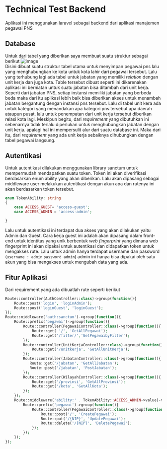 # Technical Test Backend

Aplikasi ini menggunakan laravel sebagai backend dari aplikasi manajemen pegawai PNS 
## Database
Untuk dari tabel yang diberikan saya membuat suatu struktur sebagai berikut
![image](https://github.com/user-attachments/assets/8a970956-bc05-43ae-8848-16afbcba8a6d) <br>
Disini dibuat suatu struktur tabel utama untuk menyimpan pegawai pns lalu yang menghubungkan ke kota untuk kota lahir dari pegawai tersebut. Lalu yang terhubung lagi ada tabel untuk jabatan yang memiliki _relation_ dengan unit kerja dan juga kota. Table tersebut dibuat seperti ini dikarenakan aplikasi ini berniatan untuk suatu jabatan bisa ditambah dari unit kerja. Seperti dari jabatan PNS, setiap instansi memiliki jabatan yang berbeda beda maka dari itu aplikasi lebih baik bisa diberikan akses untuk menambah jabatan bergantung dengan instansi pns tersebut. Lalu di tabel unit kera ada untuk kategori yang menandakan apa kategori pns tersebut apa daerah ataupun pusat. lalu untuk penempatan dari unit kerja tersebut diberikan relasi kota lagi. Meskipun begitu, dari _requirement_ yang dibutuhkan ini sebenarnya tidak terlalu  diperlukan untuk menghubungkan  jabatan dengan unit kerja. apalagi hal ini mempersulit alur dari suatu database ini. Maka dari itu, dari _requirement_ yang ada unit kerja sebaiknya dihubungkan dengan tabel pegawai langsung.<br>
## Autentikasi
Untuk autentikasi dilakukan menggunakan library sanctum untuk mempermudah mendapatkan suatu token. Token ini akan diverifikasi berdasarkan enum ability yang akan diberikan. Lalu akan dipasang sebagai middleware user melakukan autentikasi dengan akun apa dan rutenya ini akan berdasarkan token tersebut.
```php
enum TokenAbility: string
{
    case ACCESS_GUEST= 'access-guest';
    case ACCESS_ADMIN = 'access-admin';

}
```
Lalu untuk autentikasi ini terdapat dua akses yang akan dilakukan yaitu Admin dan Guest. Cara kerja guest ini adalah akan dipasang dalam front-end untuk identitas yang unik berbentuk _web fingerprint_ yang dimana web fingerprint ini akan dipakai untuk autentikasi dan didapatkan token untuk mengakses rute. Lalu untuk admin hanya terdapat username dan password (`username : admin`  `password admin`) admin ini hanya bisa dipakai oleh satu akun yang bisa mengakses untuk mengubah data yang ada.

## Fitur Aplikasi
Dari requirement yang ada dibuatlah rute seperti berikut
```php
Route::controller(AuthController::class)->group(function(){
    Route::post('login', 'loginAdmin');
    Route::post('loginGuest', 'loginGuest');
});
Route::middleware('auth:sanctum')->group(function(){
    Route::prefix('pegawai')->group(function(){
        Route::controller(PegawaiController::class)->group(function(){
            Route::get( '/', 'GetAllPegawai');
            Route::get('/filter/','GetPegawaibyFilter');
        });
        Route::controller(UnitKerjaController::class)->group(function(){
            Route::get('/unitkerja', 'GetAllUnitKerja');
        });
        Route::controller(JabatanController::class)->group(function(){
           Route::get('/jabatan', 'GetAllJabatan');
           Route::post('/jabatan', 'PostJabatan');
        });
        Route::controller(WilayahController::class)->group(function(){
            Route::get('/provinsi', 'GetAllProvinsi');
            Route::get('/kota', 'GetAllKota');
        });
    });
    Route::middleware('ability:' . TokenAbility::ACCESS_ADMIN->value)->group(function(){
        Route::prefix('pegawai')->group(function(){
            Route::controller(PegawaiController::class)->group(function(){
                Route::post('/', 'CreatePegawai');
                Route::put('/{NIP}', 'UpdatePegawai');
                Route::delete('/{NIP}', 'DeletePegawai');
            });
        });
    });
});
```



